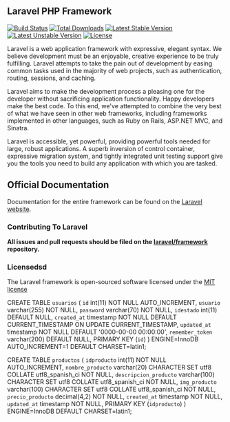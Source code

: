 ## Laravel PHP Framework

[![Build Status](https://travis-ci.org/laravel/framework.svg)](https://travis-ci.org/laravel/framework)
[![Total Downloads](https://poser.pugx.org/laravel/framework/downloads.svg)](https://packagist.org/packages/laravel/framework)
[![Latest Stable Version](https://poser.pugx.org/laravel/framework/v/stable.svg)](https://packagist.org/packages/laravel/framework)
[![Latest Unstable Version](https://poser.pugx.org/laravel/framework/v/unstable.svg)](https://packagist.org/packages/laravel/framework)
[![License](https://poser.pugx.org/laravel/framework/license.svg)](https://packagist.org/packages/laravel/framework)

Laravel is a web application framework with expressive, elegant syntax. We believe development must be an enjoyable, creative experience to be truly fulfilling. Laravel attempts to take the pain out of development by easing common tasks used in the majority of web projects, such as authentication, routing, sessions, and caching.

Laravel aims to make the development process a pleasing one for the developer without sacrificing application functionality. Happy developers make the best code. To this end, we've attempted to combine the very best of what we have seen in other web frameworks, including frameworks implemented in other languages, such as Ruby on Rails, ASP.NET MVC, and Sinatra.

Laravel is accessible, yet powerful, providing powerful tools needed for large, robust applications. A superb inversion of control container, expressive migration system, and tightly integrated unit testing support give you the tools you need to build any application with which you are tasked.

## Official Documentation

Documentation for the entire framework can be found on the [Laravel website](http://laravel.com/docs).

### Contributing To Laravel

**All issues and pull requests should be filed on the [laravel/framework](http://github.com/laravel/framework) repository.**

### Licensedsd





The Laravel framework is open-sourced software licensed under the [MIT license](http://opensource.org/licenses/MIT)


CREATE TABLE `usuarios` (
  `id` int(11) NOT NULL AUTO_INCREMENT,
  `usuario` varchar(255) NOT NULL,
  `password` varchar(70) NOT NULL,
  `idestado` int(11) DEFAULT NULL,
  `created_at` timestamp NOT NULL DEFAULT CURRENT_TIMESTAMP ON UPDATE CURRENT_TIMESTAMP,
  `updated_at` timestamp NOT NULL DEFAULT '0000-00-00 00:00:00',
  `remember_token` varchar(200) DEFAULT NULL,
  PRIMARY KEY (`id`)
) ENGINE=InnoDB AUTO_INCREMENT=1 DEFAULT CHARSET=latin1;

CREATE TABLE `productos` (
  `idproducto` int(11) NOT NULL AUTO_INCREMENT,
  `nombre_producto` varchar(20) CHARACTER SET utf8 COLLATE utf8_spanish_ci NOT NULL,
  `descripcion_producto` varchar(100) CHARACTER SET utf8 COLLATE utf8_spanish_ci NOT NULL,
  `img_producto` varchar(100) CHARACTER SET utf8 COLLATE utf8_spanish_ci NOT NULL,
  `precio_producto` decimal(4,2) NOT NULL,
  `created_at` timestamp NOT NULL,
  `updated_at` timestamp NOT NULL,
  PRIMARY KEY (`idproducto`)
) ENGINE=InnoDB DEFAULT CHARSET=latin1;